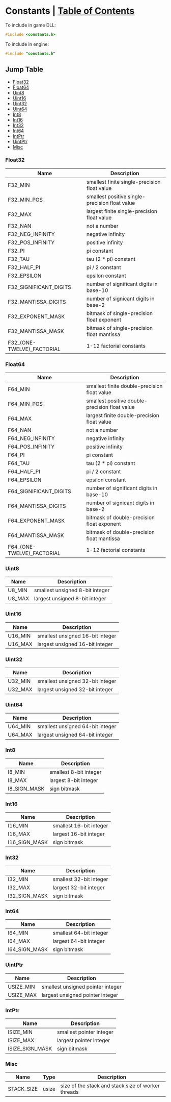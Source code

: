 <!--
 * Description:  Constants
 * Author:       Alicia Amarilla (smushyaa@gmail.com)
 * File Created: September 12, 2023
-->

# Constants | [Table of Contents](./toc.md)

To include in game DLL:
```cpp
#include <constants.h>
```

To include in engine:
```cpp
#include "constants.h"
```

## Jump Table
- [Float32](#float32)
- [Float64](#float64)
- [Uint8](#uint8)
- [Uint16](#uint16)
- [Uint32](#uint32)
- [Uint64](#uint64)
- [Int8](#int8)
- [Int16](#int16)
- [Int32](#int32)
- [Int64](#int64)
- [IntPtr](#intptr)
- [UintPtr](#uintptr)
- [Misc](#misc)

### Float32

| Name                       | Description                                    |
| -------------------------- | ---------------------------------------------- |
| F32_MIN                    | smallest finite single-precision float value   |
| F32_MIN_POS                | smallest positive single-precision float value |
| F32_MAX                    | largest finite single-precision float value    |
| F32_NAN                    | not a number                                   |
| F32_NEG_INFINITY           | negative infinity                              |
| F32_POS_INFINITY           | positive infinity                              |
| F32_PI                     | pi constant                                    |
| F32_TAU                    | tau (2 * pi) constant                          |
| F32_HALF_PI                | pi / 2 constant                                |
| F32_EPSILON                | epsilon constant                               |
| F32_SIGNIFICANT_DIGITS     | number of significant digits in base-10        |
| F32_MANTISSA_DIGITS        | number of signicant digits in base-2           |
| F32_EXPONENT_MASK          | bitmask of single-precision float exponent     |
| F32_MANTISSA_MASK          | bitmask of single-precision float mantissa     |
| F32_(ONE-TWELVE)_FACTORIAL | 1-12 factorial constants                       |

### Float64

| Name                       | Description                                    |
| -------------------------- | ---------------------------------------------- |
| F64_MIN                    | smallest finite double-precision float value   |
| F64_MIN_POS                | smallest positive double-precision float value |
| F64_MAX                    | largest finite double-precision float value    |
| F64_NAN                    | not a number                                   |
| F64_NEG_INFINITY           | negative infinity                              |
| F64_POS_INFINITY           | positive infinity                              |
| F64_PI                     | pi constant                                    |
| F64_TAU                    | tau (2 * pi) constant                          |
| F64_HALF_PI                | pi / 2 constant                                |
| F64_EPSILON                | epsilon constant                               |
| F64_SIGNIFICANT_DIGITS     | number of significant digits in base-10        |
| F64_MANTISSA_DIGITS        | number of signicant digits in base-2           |
| F64_EXPONENT_MASK          | bitmask of double-precision float exponent     |
| F64_MANTISSA_MASK          | bitmask of double-precision float mantissa     |
| F64_(ONE-TWELVE)_FACTORIAL | 1-12 factorial constants                       |

### Uint8

| Name   | Description                     |
| ------ | ------------------------------- |
| U8_MIN | smallest unsigned 8-bit integer |
| U8_MAX | largest unsigned 8-bit integer  |

### Uint16

| Name    | Description                      |
| ------- | -------------------------------- |
| U16_MIN | smallest unsigned 16-bit integer |
| U16_MAX | largest unsigned  16-bit integer |

### Uint32

| Name    | Description                      |
| ------- | -------------------------------- |
| U32_MIN | smallest unsigned 32-bit integer |
| U32_MAX | largest unsigned  32-bit integer |

### Uint64

| Name    | Description                      |
| ------- | -------------------------------- |
| U64_MIN | smallest unsigned 64-bit integer |
| U64_MAX | largest unsigned  64-bit integer |

### Int8

| Name         | Description             |
| ------------ | ----------------------- |
| I8_MIN       | smallest 8-bit integer  |
| I8_MAX       | largest  8-bit integer  |
| I8_SIGN_MASK | sign bitmask            |

### Int16

| Name           | Description              |
| -------------- | ------------------------ |
| I16_MIN        | smallest  16-bit integer |
| I16_MAX        | largest   16-bit integer |
| I16_SIGN_MASK  | sign bitmask             |

### Int32 

| Name           | Description              |
| -------------- | ------------------------ |
| I32_MIN        | smallest  32-bit integer |
| I32_MAX        | largest   32-bit integer |
| I32_SIGN_MASK  | sign bitmask             |

### Int64

| Name           | Description              |
| -------------- | ------------------------ |
| I64_MIN        | smallest  64-bit integer |
| I64_MAX        | largest   64-bit integer |
| I64_SIGN_MASK  | sign bitmask             |

### UintPtr

| Name       | Description                       |
| ---------- | --------------------------------- |
| USIZE_MIN  | smallest unsigned pointer integer |
| USIZE_MAX  | largest  unsigned pointer integer |

### IntPtr

| Name             | Description              |
| ---------------- | ------------------------ |
| ISIZE_MIN        | smallest pointer integer |
| ISIZE_MAX        | largest  pointer integer |
| ISIZE_SIGN_MASK  | sign bitmask             |

### Misc

| Name       | Type   | Description                                        |
| ---------- | ------ | -------------------------------------------------- |
| STACK_SIZE | usize  | size of the stack and stack size of worker threads |


